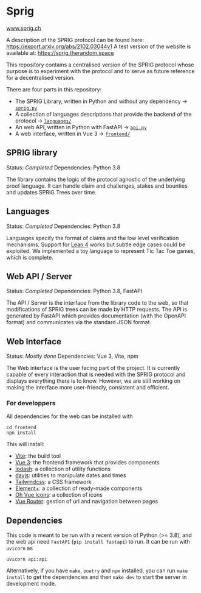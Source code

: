 # Sprig

www.sprig.ch

A description of the SPRIG protocol can be found here: https://export.arxiv.org/abs/2102.03044v1
A test version of the website is available at: https://sprig.therandom.space

This repository contains a centralised version of the SPRIG protocol
whose purpose is to experiment with the protocol
and to serve as future reference for a decentralised version.

There are four parts in this repository:
 - The SPRIG Library, written in Python and without any dependency -> [`sprig.py`](./sprig.py)
 - A collection of languages descriptions that provide the backend of the protocol -> [`languages/`](./languages)
 - An web API, written in Python with FastAPI -> [`api.py`](./api.py)
 - A web interface, written in Vue 3 -> [`frontend/`](./frontend)


## SPRIG library

Status: *Completed*
Dependencies: Python 3.8

The library contains the logic of the protocol agnostic of the underlying proof language.
It can handle claim and challenges, stakes and bounties and updates SPRIG Trees over time.

## Languages

Status: *Completed*
Dependencies: Python 3.8

Languages specify the format of claims and the low level verification mechanisms.
Support for [Lean 4](https://leanprover.github.io/) works but subtle edge cases could be exploited.
We implemented a toy language to represent Tic Tac Toe games, which is complete.

## Web API / Server

Status: *Completed*
Dependencies: Python 3.8, FastAPI

The API / Server is the interface from the library code to the web, so that modifications of SPRIG trees
can be made by HTTP requests. The API is generated by FastAPI which provides documentation (with the OpenAPI format)
and communicates via the standard JSON format.

## Web Interface

Status: *Mostly done*
Dependencies: Vue 3, Vite, npm

The Web interface is the user facing part of the project.
It is currently capable of every interaction that is needed with the SPRIG protocol
and displays everything there is to know. However, we are still working on
making the interface more user-friendly, consistent and efficient.

### For developpers

All dependencies for the web can be installed with

```shell script
cd frontend
npn install
```

This will install:
- [Vite](https://vitejs.dev/): the build tool
- [Vue 3](https://vuejs.org/): the frontend framework that provides components
- [lodash](https://lodash.com/): a collection of utility functions
- [dayjs](https://day.js.org/): utilities to manipulate dates and times
- [Tailwindcss](https://tailwindcss.com/): a CSS framework
- [Element+](element-plus.org/): a collection of ready-made components
- [Oh Vue Icons](oh-vue-icons.js.org/): a collection of icons
- [Vue Router](https://router.vuejs.org/): gestion of url and navigation between pages


## Dependencies

This code is meant to be run with a recent version of Python (>= 3.8),
and the web api need `FastAPI` (`pip install fastapi`) to run.
It can be run with `uvicorn` as
```shell script
uvicorn api:api
```

Alternatively, if you have `make`, `poetry` and `npm` installed,
you can run `make install` to get the dependencies and
then `make dev` to start the server in development mode.
